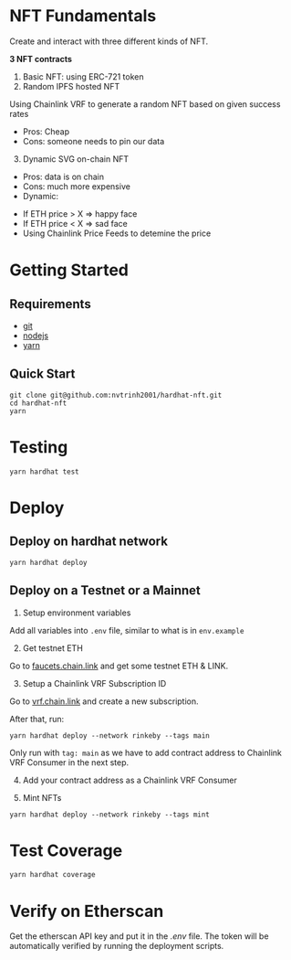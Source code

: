 # NFT Fundamentals

Create and interact with three different kinds of NFT.

**3 NFT contracts**

1. Basic NFT: using ERC-721 token
2. Random IPFS hosted NFT

Using Chainlink VRF to generate a random NFT based on given success rates

-   Pros: Cheap
-   Cons: someone needs to pin our data

3. Dynamic SVG on-chain NFT

-   Pros: data is on chain
-   Cons: much more expensive
-   Dynamic:

*   If ETH price > X => happy face
*   If ETH price < X => sad face
*   Using Chainlink Price Feeds to detemine the price

# Getting Started

## Requirements

-   [git](https://git-scm.com/)
-   [nodejs](https://nodejs.org/)
-   [yarn](https://yarnpkg.com/)

## Quick Start

```
git clone git@github.com:nvtrinh2001/hardhat-nft.git
cd hardhat-nft
yarn
```

# Testing

`yarn hardhat test`

# Deploy

## Deploy on hardhat network

`yarn hardhat deploy`

## Deploy on a Testnet or a Mainnet

1. Setup environment variables

Add all variables into `.env` file, similar to what is in `env.example`

2. Get testnet ETH

Go to [faucets.chain.link](https://faucets.chain.link) and get some testnet ETH & LINK.

3. Setup a Chainlink VRF Subscription ID

Go to [vrf.chain.link](https://vrf.chain.link) and create a new subscription.

After that, run:

```
yarn hardhat deploy --network rinkeby --tags main
```

Only run with `tag: main` as we have to add contract address to Chainlink VRF Consumer in the next step.

4. Add your contract address as a Chainlink VRF Consumer

5. Mint NFTs

`yarn hardhat deploy --network rinkeby --tags mint`

# Test Coverage

```
yarn hardhat coverage
```

# Verify on Etherscan

Get the etherscan API key and put it in the _.env_ file. The token will be automatically verified by running the deployment scripts.
